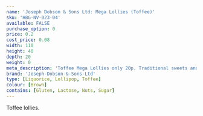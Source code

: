 ```yaml
---
name: 'Joseph Dobson & Sons Ltd: Mega Lollies (Toffee)'
sku: 'HBG-NV-023-04'
available: FALSE
purchase_option: 0
price: 0.2
cost_price: 0.08
width: 110
height: 40
depth: 20
weight: 0
meta_description: 'Toffee Mega Lollies only 20p. Traditional sweets and more at Humbugs Confectionery Store. Specialists in satisfying your sweet tooth!'
brand: 'Joseph-Dobson-&-Sons-Ltd'
type: [Liquorice, Lollipop, Toffee]
colour: [Brown]
contains: [Gluten, Lactose, Nuts, Sugar]
---
```

Toffee lollies.